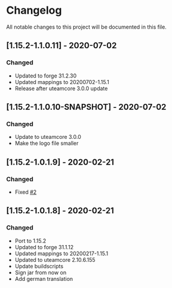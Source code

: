 # Changelog
All notable changes to this project will be documented in this file.

## [1.15.2-1.1.0.11] - 2020-07-02
### Changed
 - Updated to forge 31.2.30
 - Updated mappings to 20200702-1.15.1
 - Release after uteamcore 3.0.0 update

## [1.15.2-1.1.0.10-SNAPSHOT] - 2020-07-02
### Changed
 - Update to uteamcore 3.0.0
 - Make the logo file smaller

## [1.15.2-1.0.1.9] - 2020-02-21
### Changed
 - Fixed [#2](https://github.com/MC-U-Team/Extreme-Cobble-Generator/issues/2)

## [1.15.2-1.0.1.8] - 2020-02-21
### Changed
 - Port to 1.15.2
 - Updated to forge 31.1.12
 - Updated mappings to 20200217-1.15.1
 - Updated to uteamcore 2.10.6.155
 - Update buildscripts
 - Sign jar from now on
 - Add german translation